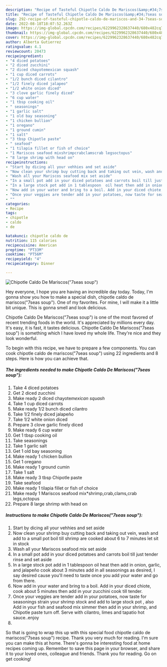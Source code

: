 ```yaml
---
description: "Recipe of Tasteful Chipotle Caldo De Mariscos(&amp;#34;7seas soup&amp;#34;)"
title: "Recipe of Tasteful Chipotle Caldo De Mariscos(&amp;#34;7seas soup&amp;#34;)"
slug: 292-recipe-of-tasteful-chipotle-caldo-de-mariscos-and-34-7seas-soup-and-34
date: 2022-08-18T18:07:52.263Z
image: https://img-global.cpcdn.com/recipes/6229962328637440/680x482cq70/chipotle-caldo-de-mariscos7seas-soup-recipe-main-photo.jpg
thumbnail: https://img-global.cpcdn.com/recipes/6229962328637440/680x482cq70/chipotle-caldo-de-mariscos7seas-soup-recipe-main-photo.jpg
cover: https://img-global.cpcdn.com/recipes/6229962328637440/680x482cq70/chipotle-caldo-de-mariscos7seas-soup-recipe-main-photo.jpg
author: Alberta Gutierrez
ratingvalue: 4.1
reviewcount: 20473
recipeingredient:
- "4 diced potatoes"
- "2 diced zucchini"
- "2 diced chayotemexican squash"
- "1 cup diced carrots"
- "1/2 bunch diced cilantro"
- "1/2 finely diced jalapeo"
- "1/2 white onion diced"
- "3 clove garlic finely diced"
- "6 cup water"
- "1 tbsp cooking oil"
- " seasonings"
- "1 garlic salt"
- "1 old bay seasoning"
- "1 chicken bullion"
- "1 oregano"
- "1 ground cumin"
- "1 salt"
- "3 tbsp Chipotle paste"
- " seafood"
- "1 tilapia fillet or fish of choice"
- "1 Mariscos seafood mixshrimpcrabclamscrab legsoctopus"
- "8 large shrimp with head on"
recipeinstructions:
- "Start by dicing all your vehhies and set aside"
- "Now clean your shrimp buy cutting back and taking out vein, wash and add to a small pot boil till shrimp are cooked about 6 to 7 minutes let sit in stock"
- "Wash all your Mariscos seafood mix set aside"
- "In a small pot add in your diced potatoes and carrots boil till just tender rinse and set aside"
- "In a large stock pot add in 1 tablespoon  oil heat then add in onion, garlic,  and jalapeño cook about 3 minutes add in all seasonings as desired, I say desired cause you&#39;ll need to taste once you add your water and go from there."
- "Now add in your water and bring to a boil. Add in your diced chiote, cook about 5 minutes then add in your zucchini  cook till tender."
- "Once your veggies are tender add in your potatoes, now taste for seasonings strain your shrimp stock and add to large stock pot , also Add in your fish and seafood mix simmer then add in your shrimp, and Chipotle paste turn off. Serve with cilantro,  limes and tapatio hot sauce..enjoy"
- ""
categories:
- Recipe
tags:
- chipotle
- caldo
- de

katakunci: chipotle caldo de 
nutrition: 115 calories
recipecuisine: American
preptime: "PT33M"
cooktime: "PT56M"
recipeyield: "4"
recipecategory: Dinner

---
```



![Chipotle Caldo De Mariscos(&#34;7seas soup&#34;)](https://img-global.cpcdn.com/recipes/6229962328637440/680x482cq70/chipotle-caldo-de-mariscos7seas-soup-recipe-main-photo.jpg)

Hey everyone, I hope you are having an incredible day today. Today, I'm gonna show you how to make a special dish, chipotle caldo de mariscos(&#34;7seas soup&#34;). One of my favorites. For mine, I will make it a little bit unique. This is gonna smell and look delicious.

Chipotle Caldo De Mariscos(&#34;7seas soup&#34;) is one of the most favored of recent trending foods in the world. It's appreciated by millions every day. It's easy, it is fast, it tastes delicious. Chipotle Caldo De Mariscos(&#34;7seas soup&#34;) is something which I have loved my whole life. They're nice and they look wonderful.




To begin with this recipe, we have to prepare a few components. You can cook chipotle caldo de mariscos(&#34;7seas soup&#34;) using 22 ingredients and 8 steps. Here is how you can achieve that.

<!--inarticleads1-->

##### The ingredients needed to make Chipotle Caldo De Mariscos(&#34;7seas soup&#34;):

1. Take 4 diced potatoes
1. Get 2 diced zucchini
1. Make ready 2 diced chayote*mexican squash*
1. Take 1 cup diced carrots
1. Make ready 1/2 bunch diced cilantro
1. Take 1/2 finely diced jalapeño
1. Take 1/2 white onion diced
1. Prepare 3 clove garlic finely diced
1. Make ready 6 cup water
1. Get 1 tbsp cooking oil
1. Take  seasonings
1. Take 1 garlic salt
1. Get 1 old bay seasoning
1. Make ready 1 chicken bullion
1. Get 1 oregano
1. Make ready 1 ground cumin
1. Take 1 salt
1. Make ready 3 tbsp Chipotle paste
1. Take  seafood
1. Make ready 1 tilapia fillet or fish of choice
1. Make ready 1 Mariscos seafood mix*shrimp,crab,clams,crab legs,octopus
1. Prepare 8 large shrimp with head on




<!--inarticleads2-->

##### Instructions to make Chipotle Caldo De Mariscos(&#34;7seas soup&#34;):

1. Start by dicing all your vehhies and set aside
1. Now clean your shrimp buy cutting back and taking out vein, wash and add to a small pot boil till shrimp are cooked about 6 to 7 minutes let sit in stock
1. Wash all your Mariscos seafood mix set aside
1. In a small pot add in your diced potatoes and carrots boil till just tender rinse and set aside
1. In a large stock pot add in 1 tablespoon  oil heat then add in onion, garlic,  and jalapeño cook about 3 minutes add in all seasonings as desired, I say desired cause you&#39;ll need to taste once you add your water and go from there.
1. Now add in your water and bring to a boil. Add in your diced chiote, cook about 5 minutes then add in your zucchini  cook till tender.
1. Once your veggies are tender add in your potatoes, now taste for seasonings strain your shrimp stock and add to large stock pot , also Add in your fish and seafood mix simmer then add in your shrimp, and Chipotle paste turn off. Serve with cilantro,  limes and tapatio hot sauce..enjoy
1. 




So that is going to wrap this up with this special food chipotle caldo de mariscos(&#34;7seas soup&#34;) recipe. Thank you very much for reading. I'm sure you can make this at home. There's gonna be interesting food at home recipes coming up. Remember to save this page in your browser, and share it to your loved ones, colleague and friends. Thank you for reading. Go on get cooking!
